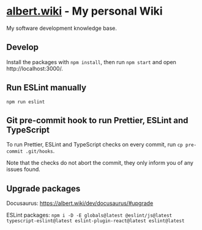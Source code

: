 # [albert.wiki](https://albert.wiki) - My personal Wiki

My software development knowledge base.

## Develop

Install the packages with `npm install`, then run `npm start` and open http://localhost:3000/.

## Run ESLint manually

```
npm run eslint
```

## Git pre-commit hook to run Prettier, ESLint and TypeScript

To run Prettier, ESLint and TypeScript checks on every commit, run `cp pre-commit .git/hooks`.

Note that the checks do not abort the commit, they only inform you of any issues found.

## Upgrade packages

Docusaurus: https://albert.wiki/dev/docusaurus/#upgrade

ESLint packages: `npm i -D -E globals@latest @eslint/js@latest typescript-eslint@latest eslint-plugin-react@latest eslint@latest`
